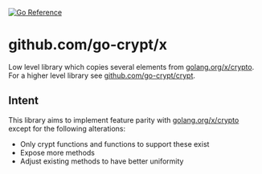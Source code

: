 [![Go Reference](https://pkg.go.dev/badge/github.com/go-crypt/x.svg)](https://pkg.go.dev/github.com/go-crypt/x)

# github.com/go-crypt/x

Low level library which copies several elements from [golang.org/x/crypto]. For a higher level library see
[github.com/go-crypt/crypt].

## Intent

This library aims to implement feature parity with [golang.org/x/crypto] except for the following alterations:

- Only crypt functions and functions to support these exist
- Expose more methods
- Adjust existing methods to have better uniformity


[golang.org/x/crypto]: https://pkg.go.dev/golang.org/x/crypto
[github.com/go-crypt/crypt]: https://github.com/go-crypt/crypt
